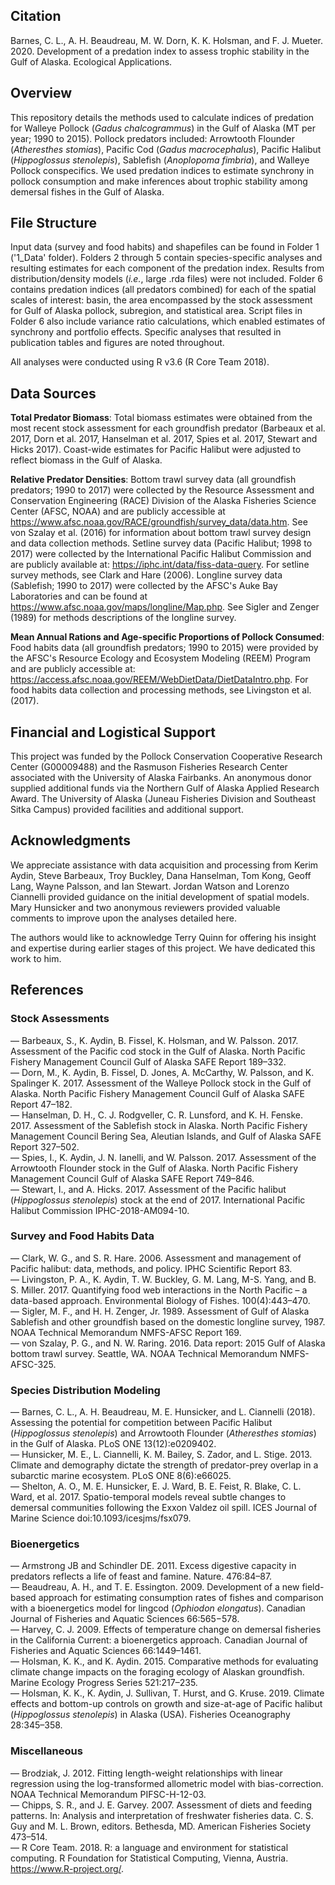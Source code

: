 ## Citation
Barnes, C. L., A. H. Beaudreau, M. W. Dorn, K. K. Holsman, and F. J. Mueter. 2020. Development of a predation index to assess trophic stability in the Gulf of Alaska. Ecological Applications. 

## Overview
This repository details the methods used to calculate indices of predation for Walleye Pollock (<i>Gadus chalcogrammus</i>) in the Gulf of Alaska (MT per year; 1990 to 2015). Pollock predators included: Arrowtooth Flounder (<i>Atheresthes stomias</i>), Pacific Cod (<i>Gadus macrocephalus</i>), Pacific Halibut (<i>Hippoglossus stenolepis</i>), Sablefish (<i>Anoplopoma fimbria</i>), and Walleye Pollock conspecifics. We used predation indices to estimate synchrony in pollock consumption and make inferences about trophic stability among demersal fishes in the Gulf of Alaska.

## File Structure
Input data (survey and food habits) and shapefiles can be found in Folder 1 ('1_Data' folder). Folders 2 through 5 contain species-specific analyses and resulting estimates for each component of the predation index. Results from distribution/density models (<i>i.e.</i>, large .rda files) were not included. Folder 6 contains predation indices (all predators combined) for each of the spatial scales of interest: basin, the area encompassed by the stock assessment for Gulf of Alaska pollock, subregion, and statistical area. Script files in Folder 6 also include variance ratio calculations, which enabled estimates of synchrony and portfolio effects. Specific analyses that resulted in publication tables and figures are noted throughout. 

All analyses were conducted using R v3.6 (R Core Team 2018).

## Data Sources
<b>Total Predator Biomass</b>: Total biomass estimates were obtained from the most recent stock assessment for each groundfish predator (Barbeaux et al. 2017, Dorn et al. 2017, Hanselman et al. 2017, Spies et al. 2017, Stewart and Hicks 2017). Coast-wide estimates for Pacific Halibut were adjusted to reflect biomass in the Gulf of Alaska.

<b>Relative Predator Densities</b>: Bottom trawl survey data (all groundfish predators; 1990 to 2017) were collected by the Resource Assessment and Conservation Engineering (RACE) Division of the Alaska Fisheries Science Center (AFSC, NOAA) and are publicly accessible at https://www.afsc.noaa.gov/RACE/groundfish/survey_data/data.htm. See von Szalay et al. (2016) for information about bottom trawl survey design and data collection methods. Setline survey data (Pacific Halibut; 1998 to 2017) were collected by the International Pacific Halibut Commission and are publicly available at: https://iphc.int/data/fiss-data-query. For setline survey methods, see Clark and Hare (2006). Longline survey data (Sablefish; 1990 to 2017) were collected by the AFSC's Auke Bay Laboratories and can be found at https://www.afsc.noaa.gov/maps/longline/Map.php. See Sigler and Zenger (1989) for methods descriptions of the longline survey. 

<b>Mean Annual Rations and Age-specific Proportions of Pollock Consumed</b>: Food habits data (all groundfish predators; 1990 to 2015) were provided by the AFSC's Resource Ecology and Ecosystem Modeling (REEM) Program and are publicly accessible at: https://access.afsc.noaa.gov/REEM/WebDietData/DietDataIntro.php. For food habits data collection and processing methods, see Livingston et al. (2017).  

## Financial and Logistical Support
This project was funded by the Pollock Conservation Cooperative Research Center (G00009488) and the Rasmuson Fisheries Research Center associated with the University of Alaska Fairbanks. An anonymous donor supplied additional funds via the Northern Gulf of Alaska Applied Research Award. The University of Alaska (Juneau Fisheries Division and Southeast Sitka Campus) provided facilities and additional support. 

## Acknowledgments
We appreciate assistance with data acquisition and processing from Kerim Aydin, Steve Barbeaux, Troy Buckley, Dana Hanselman, Tom Kong, Geoff Lang, Wayne Palsson, and Ian Stewart. Jordan Watson and Lorenzo Ciannelli provided guidance on the initial development of spatial models. Mary Hunsicker and two anonymous reviewers provided valuable comments to improve upon the analyses detailed here. <br>

The authors would like to acknowledge Terry Quinn for offering his insight and expertise during earlier stages of this project. We have dedicated this work to him.

## References 

### Stock Assessments
&#8212; Barbeaux, S., K. Aydin, B. Fissel, K. Holsman, and W. Palsson. 2017. Assessment of the Pacific cod stock in the Gulf of Alaska. North Pacific Fishery Management Council Gulf of Alaska SAFE Report 189–332. <br>
&#8212; Dorn, M., K. Aydin, B. Fissel, D. Jones, A. McCarthy, W. Palsson, and K. Spalinger K. 2017. Assessment of the Walleye Pollock stock in the Gulf of Alaska. North Pacific Fishery Management Council Gulf of Alaska SAFE Report 47–182. <br>
&#8212; Hanselman, D. H., C. J. Rodgveller, C. R. Lunsford, and K. H. Fenske. 2017. Assessment of the Sablefish stock in Alaska. North Pacific Fishery Management Council Bering Sea, Aleutian Islands, and Gulf of Alaska SAFE Report 327–502. <br>
&#8212; Spies, I., K. Aydin, J. N. Ianelli, and W. Palsson. 2017. Assessment of the Arrowtooth Flounder stock in the Gulf of Alaska. North Pacific Fishery Management Council Gulf of Alaska SAFE Report 749–846. <br>
&#8212; Stewart, I., and A. Hicks. 2017. Assessment of the Pacific halibut (<i>Hippoglossus stenolepis</i>) stock at the end of 2017. International Pacific Halibut Commission IPHC-2018-AM094-10. <br>
### Survey and Food Habits Data
&#8212; Clark, W. G., and S. R. Hare. 2006. Assessment and management of Pacific halibut: data, methods, and policy. IPHC Scientific Report 83. <br> 
&#8212; Livingston, P. A., K. Aydin, T. W. Buckley, G. M. Lang, M-S. Yang, and B. S. Miller. 2017. Quantifying food web interactions in the North Pacific – a data-based approach. Environmental Biology of Fishes. 100(4):443–470. <br>
&#8212; Sigler, M. F., and H. H. Zenger, Jr. 1989. Assessment of Gulf of Alaska Sablefish and other groundfish based on the domestic longline survey, 1987. NOAA Technical Memorandum NMFS-AFSC Report 169. <br>
&#8212; von Szalay, P. G., and N. W. Raring. 2016. Data report: 2015 Gulf of Alaska bottom trawl survey. Seattle, WA. NOAA Technical Memorandum NMFS-AFSC-325. <br>
### Species Distribution Modeling
&#8212; Barnes, C. L., A. H. Beaudreau, M. E. Hunsicker, and L. Ciannelli (2018). Assessing the potential for competition between Pacific Halibut (<i>Hippoglossus stenolepis</i>) and Arrowtooth Flounder (<i>Atheresthes stomias</i>) in the Gulf of Alaska. PLoS ONE 13(12):e0209402. <br>
&#8212; Hunsicker, M. E., L. Ciannelli, K. M. Bailey, S. Zador, and L. Stige. 2013. Climate and demography dictate the strength of predator-prey overlap in a subarctic marine ecosystem. PLoS ONE 8(6):e66025. <br>
&#8212; Shelton, A. O., M. E. Hunsicker, E. J. Ward, B. E. Feist, R. Blake, C. L. Ward, et al. 2017. Spatio-temporal models reveal subtle changes to demersal communities following the Exxon Valdez oil spill. ICES Journal of Marine Science doi:10.1093/icesjms/fsx079. <br>
### Bioenergetics
&#8212; Armstrong JB and Schindler DE. 2011. Excess digestive capacity in predators reflects a life of feast and famine. Nature. 476:84–87. <br>
&#8212; Beaudreau, A. H., and T. E. Essington. 2009. Development of a new field-based approach for estimating consumption rates of fishes and comparison with a bioenergetics model for lingcod (<i>Ophiodon elongatus</i>). Canadian Journal of Fisheries and Aquatic Sciences 66:565−578. <br>
&#8212; Harvey, C. J. 2009. Effects of temperature change on demersal fisheries in the California Current: a bioenergetics approach. Canadian Journal of Fisheries and Aquatic Sciences 66:1449–1461. <br>
&#8212; Holsman, K. K., and K. Aydin. 2015. Comparative methods for evaluating climate change impacts on the foraging ecology of Alaskan groundfish. Marine Ecology Progress Series 521:217–235. <br>
&#8212; Holsman, K. K., K. Aydin, J. Sullivan, T. Hurst, and G. Kruse. 2019. Climate effects and bottom-up controls on growth and size-at-age of Pacific halibut (<i>Hippoglossus stenolepis</i>) in Alaska (USA). Fisheries Oceanography 28:345–358. <br>
### Miscellaneous
&#8212; Brodziak, J. 2012. Fitting length-weight relationships with linear regression using the log-transformed allometric model with bias-correction. NOAA Technical Memorandum PIFSC-H-12-03. <br>
&#8212; Chipps, S. R., and J. E. Garvey. 2007. Assessment of diets and feeding patterns. In: Analysis and interpretation of freshwater fisheries data. C. S. Guy and M. L. Brown, editors. Bethesda, MD. American Fisheries Society 473–514. <br>
&#8212; R Core Team. 2018. R: a language and environment for statistical computing. R Foundation for Statistical Computing, Vienna, Austria. https://www.R-project.org/.
